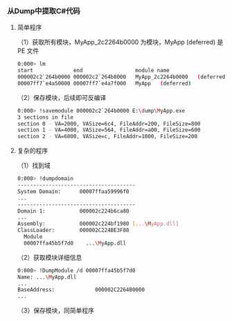 ### 从Dump中提取C#代码

1. 简单程序

   （1）获取所有模块，MyApp_2c2264b0000 为模块，MyApp   (deferred) 是 PE 文件

   ```bash
   0:000> lm 
   start             end                 module name 
   000002c2`264b0000 000002c2`264b8000   MyApp_2c2264b0000   (deferred)              
   00007ff7`e4a50000 00007ff7`e4a7f000   MyApp   (deferred)   
   ```

   （2）保存模块，后续即可反编译

   ```bash
   0:000> !savemodule 000002c2`264b0000 E:\dump\MyApp.exe
   3 sections in file
   section 0 - VA=2000, VASize=6c4, FileAddr=200, FileSize=800
   section 1 - VA=4000, VASize=564, FileAddr=a00, FileSize=600
   section 2 - VA=6000, VASize=c, FileAddr=1000, FileSize=200
   ```

2. 复杂的程序

   （1）找到域

   ```bash
   0:000> !dumpdomain
   --------------------------------------
   System Domain:      00007ffaa59996f0
   ...
   --------------------------------------
   Domain 1:           000002c224b6ca80
   ...
   Assembly:           000002c224bf1980 [...\MyApp.dll]
   ClassLoader:        000002C224BE3F80
     Module
     00007ffa45b5f7d0    ...\MyApp.dll
   ```

   （2）获取模块详细信息

   ```bash
   0:000> !DumpModule /d 00007ffa45b5f7d0
   Name: ...\MyApp.dll
   ...
   BaseAddress:             000002C2264B0000
   ...
   ```

   （3）保存模块，同简单程序



